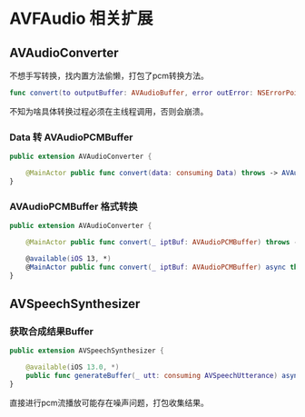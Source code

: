 # AVFAudio 相关扩展



## AVAudioConverter

不想手写转换，找内置方法偷懒，打包了pcm转换方法。

```swift
func convert(to outputBuffer: AVAudioBuffer, error outError: NSErrorPointer, withInputFrom inputBlock: @escaping AVAudioConverterInputBlock) -> AVAudioConverterOutputStatus
```

不知为啥具体转换过程必须在主线程调用，否则会崩溃。



### Data 转 AVAudioPCMBuffer

```swift
public extension AVAudioConverter {

    @MainActor public func convert(data: consuming Data) throws -> AVAudioPCMBuffer
}
```



### AVAudioPCMBuffer 格式转换

```swift
public extension AVAudioConverter {

    @MainActor public func convert(_ iptBuf: AVAudioPCMBuffer) throws -> AVAudioPCMBuffer

    @available(iOS 13, *)
    @MainActor public func convert(_ iptBuf: AVAudioPCMBuffer) async throws -> AVAudioPCMBuffer
}
```



## AVSpeechSynthesizer



### 获取合成结果Buffer

```swift
public extension AVSpeechSynthesizer {

    @available(iOS 13.0, *)
    public func generateBuffer(_ utt: consuming AVSpeechUtterance) async -> AVAudioPCMBuffer?
}
```

直接进行pcm流播放可能存在噪声问题，打包收集结果。
